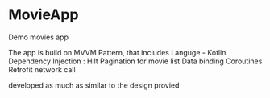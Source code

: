 # MovieApp
Demo movies app

The app is build on MVVM Pattern, that includes
Languge - Kotlin
Dependency Injection : Hilt
Pagination for movie list
Data binding
Coroutines
Retrofit network call

developed as much as similar to the design provied
